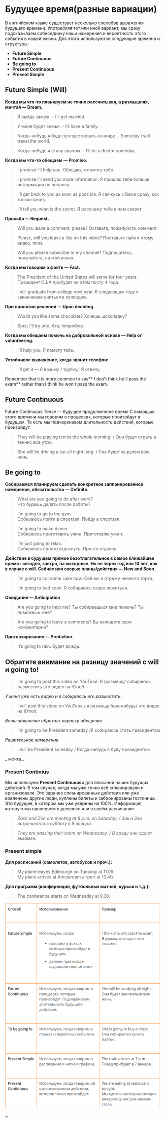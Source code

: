 # Будущее время\(разные вариации\)

В английском языке существует несколько способов выражения будущего времени. Употребляя тот или иной вариант, мы сразу подсказываем собеседнику наши намерения и вероятность этого события в нашей жизни. Для этого используются следующие времена и структуры:

* **Future Simple**
* **Future Continuous**
* **Be going to**
* **Present Continuous**
* **Present Simple**

## Future Simple \(Will\)

**Когда мы что-то планируем не точно рассчитывая, а размышляя, мечтая — Dream.**

> Я выйду замуж. - I’ll get married.
>
> У меня будет семья. - I’ll have a family.
>
> Когда-нибудь я буду путешествовать по миру. - Someday I will travel the world.
>
> Когда-нибудь я стану врачом. - I’ll be a doctor someday.

**Когда мы что-то обещаем — Promise.**

> I promise I’ll help you. Обещаю, я помогу тебе.
>
> I promise I’ll send you more information. Я пришлю тебе больше информации по вопросу.
>
> I’ll get back to you as soon as possible. Я свяжусь с Вами сразу, как только смогу.
>
> I’ll tell you what is the secret. Я расскажу тебе в чем секрет.

**Просьба — Request.**

> Will you leave a comment, please? Оставьте, пожалуйста, коммент.
>
> Please, will you leave a like on this video? Поставьте лайк к этому видео, плиз.
>
> Will you please subscribe to my channel? Подпишитесь, пожалуйста, на мой канал.

**Когда мы говорим о факте — Fact.**

> The President of the United States will serve for four years. Президент США пробудет на этом посту 4 года.
>
> I will graduate from college next year. В следующем году я заканчиваю учиться в колледже.

**При принятии решений — Upon deciding.**

> Would you like some chocolate? Хочешь шоколадку?
>
> Sure, I’ll try one. Ага, попробую.

**Когда мы обещаем помочь на добровольной основе — Help or volunteering.**

> I’ll help you. Я помогу тебе.

**Устойчивое выражение, когда звонит телефон:**

> I’ll get it — Я возьму / трубку/. Я отвечу.

Remember that it is more common to say** I don't think he'll pass the exam** rather than I think he won't pass the exam.

## Future Continuous

Future Continuous Tense — будущее продолженное время С помощью этого времени мы говорим о процессах, которые произойдут в будущем. То есть мы подчеркиваем длительность действий, которые произойдут.

> They will be playing tennis the whole morning. / Они будут играть в теннис все утро.
>
> She will be driving a car all night long. / Она будет за рулем всю ночь.

## Be going to

**Собираемся планируем сделать конкретное запланированное намерение, обязательство — Definite.**

> What are you going to do after work?  
> Что будешь делать после работы?
>
> I’m going to go to the gym.  
> Собираюсь пойти в спортзал. Пойду в спортзал.
>
> I’m going to make dinner.  
> Собираюсь приготовить ужин. Приготовлю ужин.
>
> I’m just going to relax.  
> Собираюсь просто отдохнуть. Просто отдохну.

**Действие в будущем прямое безотлагательное в самое ближайшее время : сегодня, завтра, на выходные. Но не через год или 10 лет, как в случае с will. Сейчас или скорые планы/действия — Now and Soon.**

> I’m going to cut some cake now. Сейчас я отрежу немного торта.
>
> I’m going to bed soon. Я собираюсь скоро ложиться.

**Ожидания — Anticipation**

> Are you going to help me? Ты собираешься мне помочь? Ты поможешь мне?
>
> Are you going to leave a comments? Вы напишете свои комментарии?

**Прогнозирование — Prediction.**

> It’s going to rain. Будет дождь.

## Обратите внимание на разницу значений с will и going to!

> I’m going to post this video on YouTube. Я /размещу/ собираюсь разместить это видео на Ютюб.

_У меня уже есть видео и я собираюсь его разместить_.

> I will post this video on YouTube / я размещу /как-нибудь/ это видео на Ютюб.

_Ваше заявление обретает окраску обещания_

> I’m going to be President someday /Я собираюсь стать президентом

_Решительное намерение._

> I will be President someday / Когда-нибудь я буду президентом

_ мечта._

### **Present Continius**

Мы используем **Present Continuous**и для описаний наших будущих действий. В том случае, когда мы уже точно всё спланировали и организовали. Это заранее спланированные действия или уже вовлечены другие люди, куплены билеты и забронированы гостиницы. Это будущее, в котором мы уже уверены на 100%. Информация, которую мы проверяем в дневнике или в своём расписании.

> _Zack and Zoe are meeting at 8 p.m. on Saturday. / Зак и Зои встречаются в субботу в 8 вечера._
>
> _They are passing their exam on Wednesday. / В среду они сдают экзамен._

### Present simple

**Для расписаний \(самолетов, автобусов и проч.\):**

> My plane leaves Edinburgh on Tuesday at 11.05.  
> My plane arrives at Amsterdam airport at 13.40.

**Для программ \(конференций, футбольных матчей, курсов и т.д.\):**

> The conference starts on Wednesday at 9.30.

![](/assets/Снимок.PNG)

&gt;

